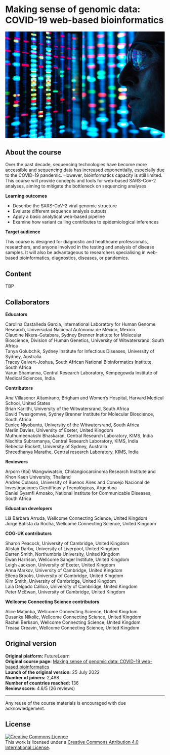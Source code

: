 # Making sense of genomic data: COVID-19 web-based bioinformatics

![](images/OC3_cover.jpeg)

## About the course         

Over the past decade, sequencing technologies have become more accessible and sequencing data has increased exponentially, especially due to the COVID-19 pandemic. However, bioinformatics capacity is still limited. This course will provide concepts and tools for web-based SARS-CoV-2 analyses, aiming to mitigate the bottleneck on sequencing analyses.


**Learning outcomes**         

* Describe the SARS-CoV-2 viral genomic structure         
* Evaluate different sequence analysis outputs           
* Apply a basic analytical web-based pipeline            
* Examine how variant calling contributes to epidemiological inferences           

**Target audience**            

This course is designed for diagnostic and healthcare professionals, researchers, and anyone involved in the testing and analysis of disease samples. It will also be advantageous to researchers specialising in web-based bioinformatics, diagnostics, diseases, or pandemics.

## Content

TBP 

## Collaborators

**Educators**     

Carolina Castañeda Garcia, International Laboratory for Human Genome Research, Universidad Nacional Autónoma de México, Mexico                 
Claudine Nkera-Gutabara, Sydney Brenner Institute for Molecular Bioscience, Division of Human Genetics, University of Witwatersrand, South Africa             
Tanya Golubchik, Sydney Institute for Infectious Diseases, University of Sydney, Australia           
Tracey Calvert-Joshua, South African National Bioinformatics Institute, South Africa          
Varun Shamanna, Central Research Laboratory, Kempegowda Institute of Medical Sciences, India             
             
**Contributors**             

Ana Villasenor Altamirano, Brigham and Women’s Hospital, Harvard Medical School, United States                   
Brian Kariithi, University of the Witwatersrand, South Africa                
David Twesigomwe, Sydney Brenner Institute for Molecular Bioscience, South Africa        
Eunice Niyobuntu, University of the Witwatersrand, South Africa        
Merlin Davies, University of Exeter, United Kingdom                   
Muthumeenakshi Bhaskaran, Central Research Laboratory, KIMS, India           
Nischita Subramanya, Central Research Laboratory, KIMS, India                
Rebecca Rockett, University of Sydney, Australia                  
Shreedhanya Marathe, Central research Laboratory, KIMS, India           
 
**Reviewers**

Arporn (Koi) Wangwiwatsin, Cholangiocarcinoma Research Institute and Khon Kaen University, Thailand            
Andrés Culasso, University of Buenos Aires and Consejo Nacional de Investigaciones Científicas y Tecnológicas, Argentina          
Daniel Gyamfi Amoako, National Institute for Communicable Diseases, South Africa          

**Education developers**           

Liã Bárbara Arruda, Wellcome Connecting Science, United Kingdom       
Jorge Batista da Rocha, Wellcome Connecting Science, United Kingdom          
 
**COG-UK contributors**
 
Sharon Peacock, University of Cambridge, United Kingdom          
Alistair Darby, University of Liverpool, United Kingdom              
Darren Smith, Northumbria University, United Kingdom             
Ewan Harrison, Wellcome Sanger Institute, United Kingdom         
Leigh Jackson, University of Exeter, United Kingdom          
Anna Markov, University of Cambridge, United Kingdom           
Ellena Brooks, University of Cambridge, United Kingdom          
Kim Smith, University of Cambridge, United Kingdom         
Laia Delgado Callico, University of Cambridge, United Kingdom            
Peter McEwan, University of Cambridge, United Kingdom               

**Wellcome Connecting Science contributors**

Alice Matimba, Wellcome Connecting Science, United Kingdom            
Dusanka Nikolic, Wellcome Connecting Science, United Kingdom            
Rachel Berkson, Wellcome Connecting Science, United Kingdom            
Treasa Creavin, Wellcome Connecting Science, United Kingdom              
              
## Original version

**Original platform:** FutureLearn       
**Original course page:** [Making sense of genomic data: COVID-19 web-based bioinformatics](https://www.futurelearn.com/courses/making-sense-of-genomic-data-covid-19-web-based-bioinformatics/1)                            
**Launch of the original version:** 25 July 2022                
**Number of joiners:** 2,488         
**Number of countries reached:** 136         
**Review score:** 4.6/5 (26 reviews)         

******
Any reuse of the course materials is encouraged with due acknowledgement.

## License
<a rel="license" href="http://creativecommons.org/licenses/by/4.0/"><img alt="Creative Commons Licence" style="border-width:0" src="https://i.creativecommons.org/l/by/4.0/88x31.png" /></a><br />This work is licensed under a <a rel="license" href="http://creativecommons.org/licenses/by/4.0/">Creative Commons Attribution 4.0 International License</a>.

<!-- ## How to cite 

TBP --> 









